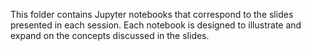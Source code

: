 
This folder contains Jupyter notebooks that correspond to the slides presented in each session. Each notebook is designed to illustrate and expand on the concepts discussed in the slides.

